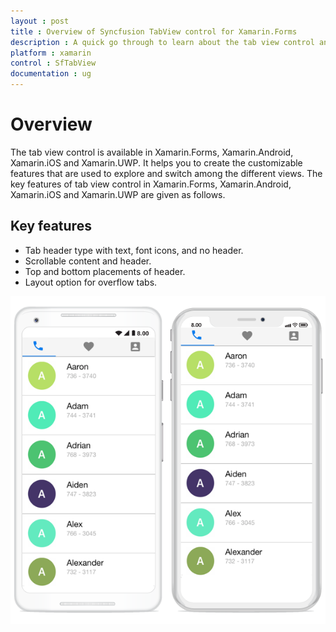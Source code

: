 ```yaml
---
layout : post
title : Overview of Syncfusion TabView control for Xamarin.Forms
description : A quick go through to learn about the tab view control and the key features available in it.
platform : xamarin
control : SfTabView
documentation : ug
---
```


# Overview

The tab view control is available in Xamarin.Forms, Xamarin.Android, Xamarin.iOS and Xamarin.UWP. It helps you to create the customizable features that are used to explore and switch among the different views. The key features of tab view control in Xamarin.Forms, Xamarin.Android, Xamarin.iOS and Xamarin.UWP are given as follows.

## Key features

* Tab header type with text, font icons, and no header.  
* Scrollable content and header.
* Top and bottom placements of header.
* Layout option for overflow tabs.

![](images/Overview/xamarin_forms_tabview.png)